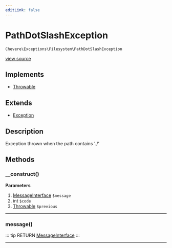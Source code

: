 ```yaml
---
editLink: false
---
```


# PathDotSlashException

`Chevere\Exceptions\Filesystem\PathDotSlashException`

[view source](https://github.com/chevere/chevere/blob/master/exceptions/Filesystem/PathDotSlashException.php)

## Implements

- [Throwable](https://www.php.net/manual/class.throwable)

## Extends

- [Exception](../Core/Exception.md)

## Description

Exception thrown when the path contains './'

## Methods

### __construct()

**Parameters**

1. [MessageInterface](../../Interfaces/Message/MessageInterface.md) `$message`
2. int `$code`
3. [Throwable](https://www.php.net/manual/class.throwable) `$previous`

---

### message()

::: tip RETURN
[MessageInterface](../../Interfaces/Message/MessageInterface.md)
:::

---
